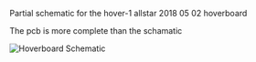 Partial schematic for the hover-1 allstar 2018 05 02 hoverboard

The pcb is more complete than the schamatic

![Hoverboard Schematic](https://github.com/3DDean/Hover-1-Allstar-Schematic/schematic.png)
